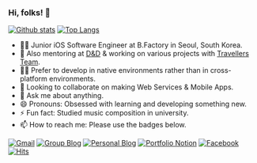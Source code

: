 ### Hi, folks! 🙌


 [![Github stats](https://github-readme-stats.vercel.app/api?username=aaronLab&show_icons=true&theme=dark&count_private=true&include_all_commits=true)](http://aaronlab.net/portfolio.html)
 [![Top Langs](https://github-readme-stats.vercel.app/api/top-langs/?username=aaronLab&layout=compact&theme=dark&langs_count=100)](http://aaronlab.net/portfolio.html)

- 👨‍💻 Junior iOS Software Engineer at B.Factory in Seoul, South Korea.
- 🔭 Also mentoring at [D&D](https://dnd.ac/) & working on various projects with [Travellers Team](https://github.com/TravellersTeam).
- 🙋‍♂️ Prefer to develop in native environments rather than in cross-platform environments.
- 👯 Looking to collaborate on making Web Services & Mobile Apps.
- 💬 Ask me about anything.
- 😄 Pronouns: Obsessed with learning and developing something new.
- ⚡ Fun fact: Studied music composition in university.
- 📫 How to reach me: Please use the badges below.


[![Gmail](https://img.shields.io/badge/Gmail-d14836?style=flat-square&logo=Gmail&logoColor=white&link=mailto:aaronlab.net@gmail.com)](mailto:aaronlab.net@gmail.com)
[![Group Blog](http://img.shields.io/badge/-Group%20Tech%20Blog-black?style=flat-square&logo=github&link=https://dndacademy.github.io/)](https://dndacademy.github.io/)
[![Personal Blog](http://img.shields.io/badge/-Personal%20Tech%20Blog-black?style=flat-square&logo=github&link=http://aaronlab.net/)](http://aaronlab.net/)
[![Portfolio Notion](http://img.shields.io/badge/-Portfolio-black?style=flat-square&logo=notion&link=http://aaronlab.net/portfolio.html)](http://aaronlab.net/portfolio.html)
[![Facebook](https://img.shields.io/badge/facebook-1877f2?style=flat-square&logo=facebook&logoColor=white&link=https://www.facebook.com/cheolwoo.lee.1004)](https://www.facebook.com/cheolwoo.lee.1004)
[![Hits](https://hits.seeyoufarm.com/api/count/incr/badge.svg?url=https%3A%2F%2Fgithub.com%2FaaronLab)](https://hits.seeyoufarm.com)

